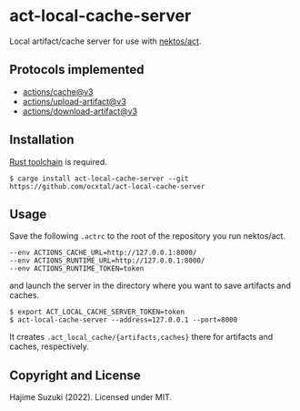 # act-local-cache-server

Local artifact/cache server for use with [nektos/act](https://github.com/nektos/act).

## Protocols implemented

* [actions/cache@v3](https://github.com/actions/cache)
* [actions/upload-artifact@v3](https://github.com/actions/upload-artifact)
* [actions/download-artifact@v3](https://github.com/actions/download-artifact)

## Installation

[Rust toolchain](https://rustup.rs/) is required.

```console
$ cargo install act-local-cache-server --git https://github.com/ocxtal/act-local-cache-server
```

## Usage

Save the following `.actrc` to the root of the repository you run nektos/act.

```
--env ACTIONS_CACHE_URL=http://127.0.0.1:8000/
--env ACTIONS_RUNTIME_URL=http://127.0.0.1:8000/
--env ACTIONS_RUNTIME_TOKEN=token
```

and launch the server in the directory where you want to save artifacts and caches.

```console
$ export ACT_LOCAL_CACHE_SERVER_TOKEN=token
$ act-local-cache-server --address=127.0.0.1 --port=8000
```

It creates `.act_local_cache/{artifacts,caches}` there for artifacts and caches, respectively.

## Copyright and License

Hajime Suzuki (2022). Licensed under MIT.